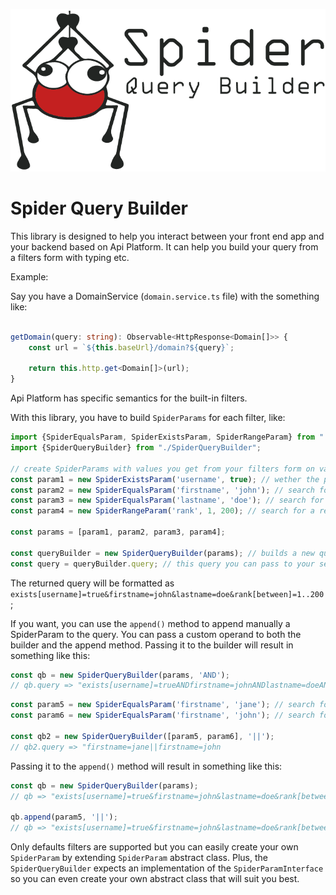 ![spider logo](./assets/logo.png "logo")

# Spider Query Builder

This library is designed to help you interact between your front end app and your backend based on Api Platform. It can
help you build your query from a filters form with typing etc.

Example:

Say you have a DomainService (`domain.service.ts` file) with the something like:

```typescript

getDomain(query: string): Observable<HttpResponse<Domain[]>> {
    const url = `${this.baseUrl}/domain?${query}`;

    return this.http.get<Domain[]>(url);
}
```

Api Platform has specific semantics for the built-in filters.

With this library, you have to build `SpiderParams` for each filter, like:

```typescript
import {SpiderEqualsParam, SpiderExistsParam, SpiderRangeParam} from "./SpiderParam";
import {SpiderQueryBuilder} from "./SpiderQueryBuilder";

// create SpiderParams with values you get from your filters form on value change
const param1 = new SpiderExistsParam('username', true); // wether the property 'username' exists
const param2 = new SpiderEqualsParam('firstname', 'john'); // search for a 'john' firstname
const param3 = new SpiderEqualsParam('lastname', 'doe'); // search for a 'doe' lastname
const param4 = new SpiderRangeParam('rank', 1, 200); // search for a result with rank between 1 and 200

const params = [param1, param2, param3, param4];

const queryBuilder = new SpiderQueryBuilder(params); // builds a new query with '&' as default operand
const query = queryBuilder.query; // this query you can pass to your service

```

The returned query will be formatted as `exists[username]=true&firstname=john&lastname=doe&rank[between]=1..200`;

If you want, you can use the `append()` method to append manually a SpiderParam to the query. You can pass a custom
operand to both the builder and the append method. Passing it to the builder will result in something like this:

```typescript
const qb = new SpiderQueryBuilder(params, 'AND');
// qb.query => "exists[username]=trueANDfirstname=johnANDlastname=doeANDrank[between]=1..200"
```

```typescript
const param5 = new SpiderEqualsParam('firstname', 'jane'); // search for a 'john' firstname
const param6 = new SpiderEqualsParam('firstname', 'john'); // search for a 'doe' lastname

const qb2 = new SpiderQueryBuilder([param5, param6], '||');
// qb2.query => "firstname=jane||firstname=john
```

Passing it to the `append()` method will result in something like this:

```typescript
const qb = new SpiderQueryBuilder(params);
// qb => "exists[username]=true&firstname=john&lastname=doe&rank[between]=1..200"

qb.append(param5, '||');
// qb => "exists[username]=true&firstname=john&lastname=doe&rank[between]=1..200||firstname=jane"
```

Only defaults filters are supported but you can easily create your own `SpiderParam` by extending `SpiderParam` abstract
class. Plus, the `SpiderQueryBuilder` expects an implementation of the `SpiderParamInterface` so you can even create
your own abstract class that will suit you best.